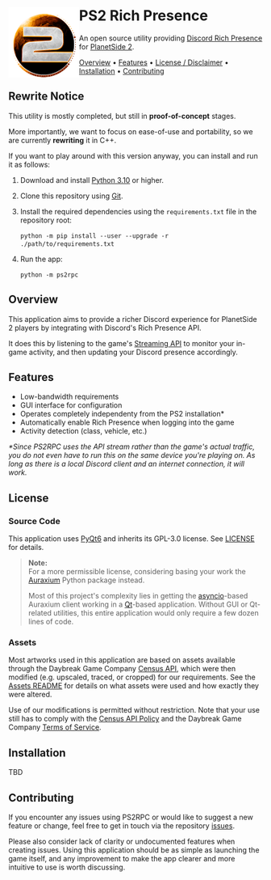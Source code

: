 # <img src="https://raw.githubusercontent.com/leonhard-s/ps2-rich-presence/main/assets/icon.png" align="left" height="140"/>PS2 Rich Presence

An open source utility providing [Discord Rich Presence](https://discord.com/rich-presence) for [PlanetSide 2](https://www.planetside2.com/home).

<!-- TODO: Add repository shields -->

<!-- TODO: Add example presence screenshots -->

[Overview](#overview) • [Features](#features) • [License / Disclaimer](#license) • [Installation](#installation) • [Contributing](#contributing)

## Rewrite Notice

This utility is mostly completed, but still in **proof-of-concept** stages.

More importantly, we want to focus on ease-of-use and portability, so we are currently **rewriting** it in C++.

If you want to play around with this version anyway, you can install and run it as follows:

1. Download and install [Python 3.10](https://www.python.org/downloads/) or higher.
2. Clone this repository using [Git](https://git-scm.com/).
3. Install the required dependencies using the `requirements.txt` file in the repository root:

    ```
    python -m pip install --user --upgrade -r ./path/to/requirements.txt
    ```
4. Run the app:

    ```
    python -m ps2rpc
    ```

## Overview

<!-- TODO: Add comparison of normal Discord game detection and Rich Presence -->

This application aims to provide a richer Discord experience for PlanetSide 2 players by integrating with Discord's Rich Presence API.

It does this by listening to the game's [Streaming API](https://census.daybreakgames.com/#what-is-websocket) to monitor your in-game activity, and then updating your Discord presence accordingly.

## Features

- Low-bandwidth requirements
- GUI interface for configuration
- Operates completely independenty from the PS2 installation\*
- Automatically enable Rich Presence when logging into the game
- Activity detection (class, vehicle, etc.)

*\*Since PS2RPC uses the API stream rather than the game's actual traffic, you do not even have to run this on the same device you're playing on. As long as there is a local Discord client and an internet connection, it will work.*

## License

### Source Code

This application uses [PyQt6](https://pypi.org/project/PyQt6/) and inherits its GPL-3.0 license. See [LICENSE](https://github.com/leonhard-s/ps2-rich-presence/blob/main/LICENSE) for details.

> **Note:**  
> For a more permissible license, considering basing your work the [Auraxium](https://github.com/leonhard-s/auraxium) Python package instead.
>
> Most of this project's complexity lies in getting the [asyncio](https://docs.python.org/3/library/asyncio.html)-based Auraxium client working in a [Qt](https://www.qt.io/product/qt6)-based application. Without GUI or Qt-related utilities, this entire application would only require a few dozen lines of code.

### Assets

Most artworks used in this application are based on assets available through the Daybreak Game Company [Census API](http://census.daybreakgames.com/), which were then modified (e.g. upscaled, traced, or cropped) for our requirements. See the [Assets README](https://github.com/leonhard-s/ps2-rich-presence/tree/main/assets) for details on what assets were used and how exactly they were altered.

Use of our modifications is permitted without restriction. Note that your use still has to comply with the [Census API Policy](http://census.daybreakgames.com/#services-api-policy) and the Daybreak Game Company [Terms of Service](https://www.daybreakgames.com/terms-of-service#section13).

## Installation

TBD

## Contributing

If you encounter any issues using PS2RPC or would like to suggest a new feature or change, feel free to get in touch via the repository [issues](https://github.com/leonhard-s/ps2-rich-presence/issues).

Please also consider lack of clarity or undocumented features when creating issues. Using this application should be as simple as launching the game itself, and any improvement to make the app clearer and more intuitive to use is worth discussing.
